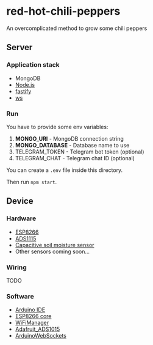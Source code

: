 # red-hot-chili-peppers

An overcomplicated method to grow some chili peppers

## Server

### Application stack

- MongoDB
- [Node.js](https://nodejs.org/)
- [fastify](https://www.fastify.io/)
- [ws](https://github.com/websockets/ws)

### Run

You have to provide some env variables:

1. **MONGO_URI** - MongoDB connection string
2. **MONGO_DATABASE** - Database name to use
3. TELEGRAM_TOKEN - Telegram bot token (optional)
4. TELEGRAM_CHAT - Telegram chat ID (optional)

You can create a `.env` file inside this directory.

Then run `npm start`.

## Device

### Hardware

- [ESP8266](https://learn.adafruit.com/adafruit-feather-huzzah-esp8266)
- [ADS1115](https://learn.adafruit.com/adafruit-4-channel-adc-breakouts)
- [Capacitive soil moisture sensor](https://wiki.dfrobot.com/Capacitive_Soil_Moisture_Sensor_SKU_SEN0193)
- Other sensors coming soon...

### Wiring

TODO

### Software

- [Arduino IDE](https://www.arduino.cc/en/Main/Software)
- [ESP8266 core](https://github.com/esp8266/Arduino)
- [WiFiManager](https://github.com/tzapu/WiFiManager)
- [Adafruit_ADS1015](https://github.com/adafruit/Adafruit_ADS1X15)
- [ArduinoWebSockets](https://github.com/Links2004/arduinoWebSockets)
